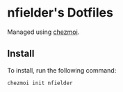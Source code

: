 # nfielder's Dotfiles

Managed using [chezmoi](https://github.com/twpayne/chezmoi).

## Install

To install, run the following command:
```bash
chezmoi init nfielder
```
